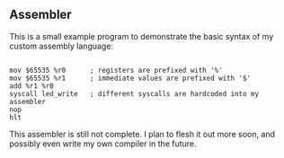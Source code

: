 ## Assembler

This is a small example program to demonstrate the basic syntax of my custom assembly language:

<pre><code>
mov $65535 %r0      ; registers are prefixed with '%'
mov $65535 %r1      ; immediate values are prefixed with '$'
add %r1 %r0
syscall led_write   ; different syscalls are hardcoded into my assembler
nop
hlt
</code></pre>
This assembler is still not complete. I plan to flesh it out more soon, and possibly even write my own compiler in the future.

